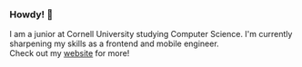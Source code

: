 ### Howdy! 👋

I am a junior at Cornell University studying Computer Science. I'm currently sharpening my skills as a frontend and mobile engineer.<br>
Check out my [website](https://www.joshuaguo.com) for more!

<!--
**joshuakguo/joshuakguo** is a ✨ _special_ ✨ repository because its `README.md` (this file) appears on your GitHub profile.

Here are some ideas to get you started:

- 🔭 I’m currently working on ...
- 🌱 I’m currently learning ...
- 👯 I’m looking to collaborate on ...
- 🤔 I’m looking for help with ...
- 💬 Ask me about ...
- 📫 How to reach me: ...
- 😄 Pronouns: ...
- ⚡ Fun fact: ...
-->
